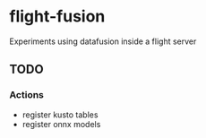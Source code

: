 # flight-fusion

Experiments using datafusion inside a flight server

## TODO

### Actions

- register kusto tables
- register onnx models

